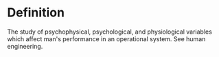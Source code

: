 # Definition

The study of psychophysical, psychological, and physiological variables
which affect man's performance in an operational system. See human
engineering.
